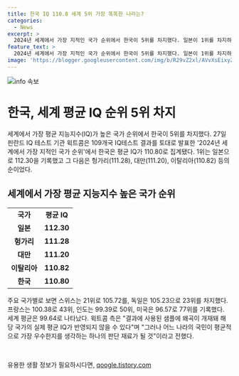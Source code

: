 ```yaml
---
title: 한국 IQ 110.8 세계 5위 가장 똑똑한 나라는?
categories:
  - News
excerpt: >
  2024년 세계에서 가장 지적인 국가 순위에서 한국이 5위를 차지했다. 일본이 1위를 차지하며 헝가리, 대만, 이탈리아 순으로 나열되었다. 한국의 평균 IQ는 110.80으로 집계되었으며, 스위스는 21위, 독일은 23위, 프랑스는 43위, 인도는 50위, 미국은 77위로 나타났다. 윅트콤은 결과에 왜곡이 있을 수 있지만, 국가별 지능지수는 하나의 판단 재료로 활용될 수 있다고 전했다.
feature_text: >
  2024년 세계에서 가장 지적인 국가 순위에서 한국이 5위를 차지했다. 일본이 1위를 차지하며 헝가리, 대만, 이탈리아 순으로 나열되었다. 한국의 평균 IQ는 110.80으로 집계되었으며, 스위스는 21위, 독일은 23위, 프랑스는 43위, 인도는 50위, 미국은 77위로 나타났다. 윅트콤은 결과에 왜곡이 있을 수 있지만, 국가별 지능지수는 하나의 판단 재료로 활용될 수 있다고 전했다.
image: 'https://blogger.googleusercontent.com/img/b/R29vZ2xl/AVvXsEixyZcFfHzMRdzZMjFBmAUKJYCLCGyLL1o632UiGVXcaFdKo_bkvkuCioo0uUKlGfBVcT3P84aROyZIXSBEx3Aw5nCQ3pTgDom1WDC4m8eifvWiAmWEEVb4x6G_l8C0QH225ldMjyaFvpxGEBGNO37VmDTDMHGhJPq73UglMfDca1-0aw/s1600/blogspot.png'
---
```


<p><img src="https://blogger.googleusercontent.com/img/b/R29vZ2xl/AVvXsEixyZcFfHzMRdzZMjFBmAUKJYCLCGyLL1o632UiGVXcaFdKo_bkvkuCioo0uUKlGfBVcT3P84aROyZIXSBEx3Aw5nCQ3pTgDom1WDC4m8eifvWiAmWEEVb4x6G_l8C0QH225ldMjyaFvpxGEBGNO37VmDTDMHGhJPq73UglMfDca1-0aw/s1600/blogspot.png" alt="info 속보" /></p>

<h1>한국, 세계 평균 IQ 순위 5위 차지</h1>

<p data-ke-size="size16">세계에서 가장 평균 지능지수(IQ)가 높은 국가 순위에서 한국이 5위를 차지했다. 27일 핀란드 IQ 테스트 기관 윅트콤은 109개국 IQ테스트 결과를 토대로 발표한 '2024년 세계에서 가장 지적인 국가 순위'에서 한국은 평균 IQ가 110.80로 집계됐다. 1위는 일본으로 112.30을 기록했고 그 다음은 헝가리(111.28), 대만(111.20), 이탈리아(110.82) 등의 순이었다. </p>

<h2 data-ke-size="size26">세계에서 가장 평균 지능지수 높은 국가 순위</h2>

<table>
    <tr>
        <td style="text-align: center; height: 17px;"><b>국가</b></td>
        <td style="text-align: center; height: 17px;"><b>평균 IQ</b></td>
    </tr>
    <tr>
        <td style="text-align: center; height: 17px;"><b>일본</b></td>
        <td style="text-align: center; height: 17px;"><b>112.30</b></td>
    </tr>
    <tr>
        <td style="text-align: center; height: 17px;"><b>헝가리</b></td>
        <td style="text-align: center; height: 17px;"><b>111.28</b></td>
    </tr>
    <tr>
        <td style="text-align: center; height: 17px;"><b>대만</b></td>
        <td style="text-align: center; height: 17px;"><b>111.20</b></td>
    </tr>
    <tr>
        <td style="text-align: center; height: 17px;"><b>이탈리아</b></td>
        <td style="text-align: center; height: 17px;"><b>110.82</b></td>
    </tr>
    <tr>
        <td style="text-align: center; height: 17px;"><b>한국</b></td>
        <td style="text-align: center; height: 17px;"><b>110.80</b></td>
    </tr>
</table>

<p data-ke-size="size16">주요 국가별로 보면 스위스는 21위로 105.72를, 독일은 105.23으로 23위를 차지했다. 프랑스는 100.38로 43위, 인도는 99.39로 50위, 미국은 96.57로 77위를 기록했다. 세계 평균은 99.64로 나타났다. 윅트콤 측은 "결과에 사용된 샘플에 왜곡이 개재돼 해당 국가의 실제 평균 IQ가 반영되지 않을 수 있다"며 "그러나 어느 나라의 국민이 평균적으로 가장 우수한지를 생각하는 하나의 판단 재료가 될 것"이라고 전했다.</p>

<p data-ke-size="size16">&nbsp;</p>
유용한 생활 정보가 필요하시다면, <a href="https://qoogle.tistory.com" rel="dofollow">qoogle.tistory.com</a>


